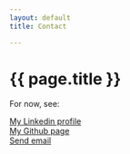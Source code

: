 ```yaml
---
layout: default
title: Contact

---
```


# {{ page.title }}
For now, see:

<a href="https://www.linkedin.com/in/michaelhallik/" title="Linkedin profile">My Linkedin profile</a>  
<a href="https://github.com/MichaelHallik" title="Github page">My Github page</a>  
<a href="mailto:mhallik@immune.it">Send email</a>
